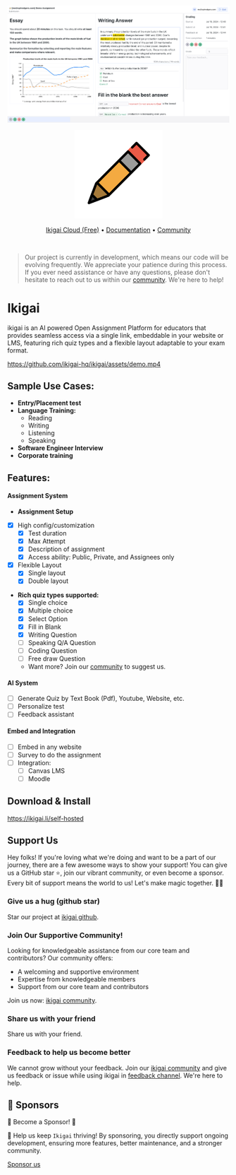 <a href="https://github.com/ikigai-hq/ikigai"><img src="https://raw.githubusercontent.com/ikigai-hq/ikigai/master/assets/demo.png" alt="AI Assignment Open Source" /></a>

<p align="center">
  <a href="https://ikigai.li" target="_blank">
    <img src="https://raw.githubusercontent.com/ikigai-hq/ikigai/master/assets/logo/logo.png" alt="ikigai" width="200px">
  </a>
</p>

<p align="center">
    <a href="https://cloud.ikigai.li">Ikigai Cloud (Free)</a> •
    <a href="https://ikigai.li">Documentation</a> • 
    <a href="https://discord.gg/XuYWkn6kUS">Community</a>
</p>

&nbsp;
> Our project is currently in development, which means our code will be evolving frequently. We appreciate your patience during this process. 
> If you ever need assistance or have any questions, please don't hesitate to reach out to us within our [community](https://discord.gg/XuYWkn6kUS). We're here to help!

# Ikigai

ikigai is an AI powered Open Assignment Platform for educators that provides seamless access via a single link, embeddable in your website or LMS, featuring rich quiz types and a flexible layout adaptable to your exam format.

https://github.com/ikigai-hq/ikigai/assets/demo.mp4

## Sample Use Cases:

- **Entry/Placement test**
- **Language Training:**
  - Reading
  - Writing
  - Listening
  - Speaking
- **Software Engineer Interview**
- **Corporate training**

## Features:
#### Assignment System

- **Assignment Setup**
- [x] High config/customization
  - [x] Test duration
  - [x] Max Attempt
  - [x] Description of assignment
  - [x] Access ability: Public, Private, and Assignees only
- [x] Flexible Layout
  - [x] Single layout
  - [x] Double layout

- **Rich quiz types supported:**
  - [x] Single choice
  - [x] Multiple choice
  - [x] Select Option
  - [x] Fill in Blank
  - [x] Writing Question
  - [ ] Speaking Q/A Question
  - [ ] Coding Question
  - [ ] Free draw Question
  - Want more? Join our [community](https://discord.gg/XuYWkn6kUS) to suggest us.

#### AI System

- [ ] Generate Quiz by Text Book (Pdf), Youtube, Website, etc.
- [ ] Personalize test
- [ ] Feedback assistant

#### Embed and Integration

- [ ] Embed in any website
- [ ] Survey to do the assignment
- [ ] Integration:
  - [ ] Canvas LMS
  - [ ] Moodle

## Download & Install

https://ikigai.li/self-hosted

## Support Us

Hey folks! If you're loving what we're doing and want to be a part of our journey, there are a few awesome ways to show your support!
You can give us a GitHub star ⭐️, join our vibrant community, or even become a sponsor.
Every bit of support means the world to us! Let's make magic together. 🚀💫

### Give us a hug (github star)

Star our project at [ikigai github](https://github.com/ikigai-hq/ikigai).

### Join Our Supportive Community!

Looking for knowledgeable assistance from our core team and contributors? Our community offers:

- A welcoming and supportive environment
- Expertise from knowledgeable members
- Support from our core team and contributors

Join us now: [ikigai community](https://discord.gg/XuYWkn6kUS).

### Share us with your friend

Share us with your friend.

### Feedback to help us become better

We cannot grow without your feedback.
Join our [ikigai community](https://discord.gg/XuYWkn6kUS) and give us feedback or issue while using ikigai in [feedback channel](https://discord.com/channels/1200697748601704540/1243779487473336380).
We're here to help.
## 🚀 Sponsors

🌟 Become a Sponsor! 🌟

🚀 Help us keep `Ikigai` thriving! By sponsoring, you directly support ongoing development, ensuring more features, better maintenance, and a stronger community.

[Sponsor us](https://github.com/sponsors/ikigai-hq)
